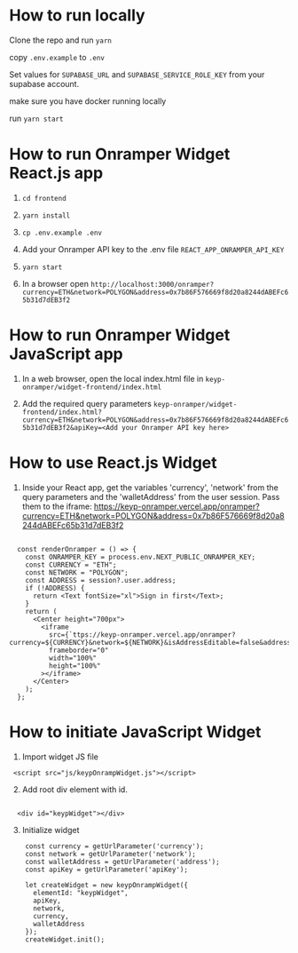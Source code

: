 
# How to run locally


Clone the repo and run `yarn` 

copy `.env.example` to `.env`

Set values for `SUPABASE_URL` and `SUPABASE_SERVICE_ROLE_KEY` from your supabase account.

make sure you have docker running locally

run `yarn start`


# How to run Onramper Widget React.js app


1. `cd frontend`

2. `yarn install`

3. `cp .env.example .env`

4. Add your Onramper API key to the .env file `REACT_APP_ONRAMPER_API_KEY`

5. `yarn start`

6. In a browser open `http://localhost:3000/onramper?currency=ETH&network=POLYGON&address=0x7b86F576669f8d20a8244dABEFc65b31d7dEB3f2`


# How to run Onramper Widget JavaScript app


1. In a web browser, open the local index.html file in `keyp-onramper/widget-frontend/index.html`

2. Add the required query parameters `keyp-onramper/widget-frontend/index.html?currency=ETH&network=POLYGON&address=0x7b86F576669f8d20a8244dABEFc65b31d7dEB3f2&apiKey=<Add your Onramper API key here>`



# How to use React.js Widget


1. Inside your React app, get the variables 'currency', 'network' from the query parameters and the 'walletAddress' from the user session. Pass them to the iframe:
https://keyp-onramper.vercel.app/onramper?currency=ETH&network=POLYGON&address=0x7b86F576669f8d20a8244dABEFc65b31d7dEB3f2

```

  const renderOnramper = () => {
    const ONRAMPER_KEY = process.env.NEXT_PUBLIC_ONRAMPER_KEY;
    const CURRENCY = "ETH";
    const NETWORK = "POLYGON";
    const ADDRESS = session?.user.address;
    if (!ADDRESS) {
      return <Text fontSize="xl">Sign in first</Text>;
    }
    return (
      <Center height="700px">
        <iframe
          src={`ttps://keyp-onramper.vercel.app/onramper?currency=${CURRENCY}&network=${NETWORK}&isAddressEditable=false&address=${ADDRESS}`}
          frameborder="0"
          width="100%"
          height="100%"
        ></iframe>
      </Center>
    );
  };

```

# How to initiate JavaScript Widget


1. Import widget JS file


```
 <script src="js/keypOnrampWidget.js"></script>
```


2. Add root div element with id.


```

  <div id="keypWidget"></div>

```



3. Initialize widget 


```
    const currency = getUrlParameter('currency');
    const network = getUrlParameter('network');
    const walletAddress = getUrlParameter('address');
    const apiKey = getUrlParameter('apiKey');

    let createWidget = new keypOnrampWidget({
      elementId: "keypWidget",
      apiKey,
      network,
      currency,
      walletAddress
    });
    createWidget.init();
    
  ```








